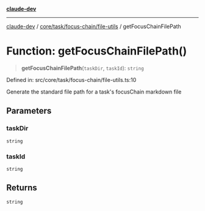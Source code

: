 [**claude-dev**](../../../../../README.md)

***

[claude-dev](../../../../../README.md) / [core/task/focus-chain/file-utils](../README.md) / getFocusChainFilePath

# Function: getFocusChainFilePath()

> **getFocusChainFilePath**(`taskDir`, `taskId`): `string`

Defined in: src/core/task/focus-chain/file-utils.ts:10

Generate the standard file path for a task's focusChain markdown file

## Parameters

### taskDir

`string`

### taskId

`string`

## Returns

`string`
